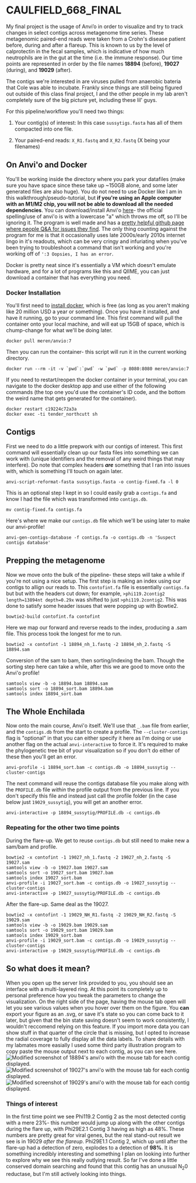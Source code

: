 # CAULFIELD_668_FINAL

My final project is the usage of Anvi’o in order to visualize and try to track changes in select contigs across metagenome time series. These metagenomic paired-end reads were taken from a Crohn's disease patient before, during and after a flareup. This is known to us by the level of calprotectin in the fecal samples, which is indicative of how much neutrophils are in the gut at the time (i.e. the immune response). Our time points are represented in order by the file names **18894** (before), **19027** (during), and **19029** (after).

The contigs we're interested in are viruses pulled from anaerobic bateria that Cole was able to incubate. Frankly since things are still being figured out outside of this class final project, I and the other people in my lab aren't completely sure of the big picture yet, including these lil' guys.

For this pipeline/workflow you'll need two things:

1. Your contig(s) of interest: In this case ```sussytigs.fasta``` has all of them compacted into one file.

2. Your paired-end reads: ```X_R1.fastq``` and ```X_R2.fastq``` (X being  your filenames)



## On Anvi'o and Docker
You'll be working inside the directory where you park your datafiles (make sure you have space since these take up ~150GB alone, and some later generated files are also huge). You do not need to use Docker like I am in this walkthrough/pseudo-tutorial, but **if you're using an Apple computer with an M1/M2 chip, you will not be able to download all the needed dependencies**. You can download/install Anvi'o [here](https://anvio.org/install/)- the official spelling/use of anvi'o is with a lowercase "a" which throws me off, so I'll be ignoring it. 
The program is well made and has a [pretty helpful github page where people Q&A for issues they find](https://github.com/merenlab/anvio/issues/). The only thing counting against the program for me is that it occasionally uses late 2000s/early 2010s internet lingo in it's readouts, which can be very cringy and infuriating when you've been trying to troubleshoot a command that isn't working and you're working off of  ```':3 Oopsies, I has an error```.

Docker is pretty neat since it's essentially a VM which doesn't emulate hardware, and for a lot of programs like this and QIIME, you can just download a container that has everything you need.

### Docker Installation
You'll first need to [install docker](https://www.docker.com/get-started/), which is free (as long as you aren't making like 20 million USD a year or something). Once you have it installed, and have it running, go to your command line. This first command will pull the container onto your local machine, and will eat up 15GB of space, which is chump-change for what we'll be doing later.
```
docker pull meren/anvio:7
```
Then you can run the container- this script will run it in the current working directory.
```
docker run --rm -it -v `pwd`:`pwd` -w `pwd` -p 8080:8080 meren/anvio:7
```
If you need to restart/reopen the docker container in your terminal, you can navigate to the docker desktop app and use either of the following commands (the top one you'd use the container's ID code, and the bottom the weird name that gets generated for the container).
```
docker restart c19224c72a3a 
docker exec -ti tender_northcutt sh
```

## Contigs

First we need to do a little prepwork with our contigs of interest. This first command will essentially clean up our fasta files into something we can work with (unique identifiers and the removal of any weird things that may interfere). Do note that complex headers ***are*** something that I ran into issues with, which is something I'll touch on again later.
```
anvi-script-reformat-fasta sussytigs.fasta -o contig-fixed.fa -l 0 
```
This is an optional step I kept in so I could easily grab a ```contigs.fa``` and know I had the file which was transformed into ```contigs.db```.
```
mv contig-fixed.fa contigs.fa
```
Here's where we make our ```contigs.db``` file which we'll be using later to make our anvi-profile!
```
anvi-gen-contigs-database -f contigs.fa -o contigs.db -n 'Suspect contigs database'
```


## Prepping the metagenome

Now we move onto the bulk of the pipeline- these steps will take a while if you're not using a nice setup. The first step is making an index using our contigs to allign our reads to. This ```contofint.fa``` file is essentially ```contigs.fa``` but but with the headers cut down; for example, ```>phi119.2contig2 length=13894nt depth=0.29x``` was shifted to just ```>phi119.2contig2```. This was done to satisfy some header issues that were popping up with Bowtie2.

```
bowtie2-build contofint.fa contofint
```
Here we map our forward and reverse reads to the index, producing a .sam file. This process took the longest for me to run. 
```
bowtie2 -x contofint -1 18894_nh_1.fastq -2 18894_nh_2.fastq -S 18894.sam
```
Conversion of the sam to bam, then sorting/indexing the bam. Though the sorting step here can take a while, after this we are good to move onto the Anvi'o profile!
```
samtools view -b -o 18894.bam 18894.sam 
samtools sort -o 18894_sort.bam 18894.bam 
samtools index 18894_sort.bam
```


## The Whole Enchilada
Now onto the main course, Anvi'o itself. We'll use that ```_.bam``` file from earlier, and the ```contigs.db``` from the start to create a profile. The ```--cluster-contigs``` flag is "optional" in that you can either specify it here as I'm doing or use another flag on the actual ```anvi-interactive``` to force it. It's required to make the phylogenetic tree bit of your visualization so if you don't do either of these then you'll get an error.
```
anvi-profile -i 18894_sort.bam -c contigs.db -o 18894_sussytig --cluster-contigs
```
The next command will reuse the contigs database file you make along with the ```PROFILE.db``` file *within* the profile output from the previous line. If you don't specify this file and instead just call the profile folder (in the case below just ```19029_sussytig```), you will get an another error.
```
anvi-interactive -p 18894_sussytig/PROFILE.db -c contigs.db 
```



### Repeating for the other two time points

During the flare-up. We get to reuse ```contigs.db``` but still need to make new a sam/bam and profile.
```
bowtie2 -x contofint -1 19027_nh_1.fastq -2 19027_nh_2.fastq -S 19027.sam 
samtools view -b -o 19027.bam 19027.sam 
samtools sort -o 19027_sort.bam 19027.bam 
samtools index 19027_sort.bam
anvi-profile -i 19027_sort.bam -c contigs.db -o 19027_sussytig --cluster-contigs
anvi-interactive -p 19027_sussytig/PROFILE.db -c contigs.db 
```
After the flare-up. Same deal as the 19027.
```
bowtie2 -x contofint -1 19029_NH_R1.fastq -2 19029_NH_R2.fastq -S 19029.sam
samtools view -b -o 19029.bam 19029.sam 
samtools sort -o 19029_sort.bam 19029.bam 
samtools index 19029_sort.bam
anvi-profile -i 19029_sort.bam -c contigs.db -o 19029_sussytig --cluster-contigs
anvi-interactive -p 19029_sussytig/PROFILE.db -c contigs.db
```
## So what does it mean?
When you open up the server link provided to you, you should see an interface with a multi-layered ring. At this point its completely up to personal preference how you tweak the parameters to change the visualization. On the right side of the page, having the mouse tab open will let you see various values when you hover over them on the figure.  You **can** export your figure as an .svg, or save it's state so you can come back to it later, but given that the bin state saving doesn't seem to work consistently, I wouldn't reccomend relying on this feature. If you import more data you can show stuff in that quarter of the circle that is missing, but I opted to increase the radial coverage to fully display all the data labels. To share details with my labmates more easially I used some third party illustration program to copy paste the mouse output next to each contig, as you can see here.
![Modified screenshot of 18894's anvi'o with the mouse tab for each contig displayed.](https://github.com/N3REX/CAULFIELD_668_FINAL/blob/main/anvint_18894_v1.png)
![Modified screenshot of 19027's anvi'o with the mouse tab for each contig displayed.](https://github.com/N3REX/CAULFIELD_668_FINAL/blob/main/anvint_19027_v1.png)
![Modified screenshot of 19029's anvi'o with the mouse tab for each contig displayed.](https://github.com/N3REX/CAULFIELD_668_FINAL/blob/main/anvint_19029_v1.png)

### Things of interest
In the first time point we see Phi119.2 Contig 2 as the most detected contig with a mere 23%- this number would jump up along with the other contigs during the flare up, with Phi29E2.1 Contig 3 having as high as 48%. These numbers are pretty great for viral genes, but the real stand-out result we see is in 19029 *after the flareup*. Phi29E1.1 Contig 2, which up until after the flare-up had a detection of zero, explodes to a detection of **98%**. It is something incredibly interesting and something I plan on looking into further to explore why we see this really outlying result. So far I've done a little conserved domain searching and found that this contig has an unusual N<sub>2</sub>0 reductase, but I'm still actively looking into things.
